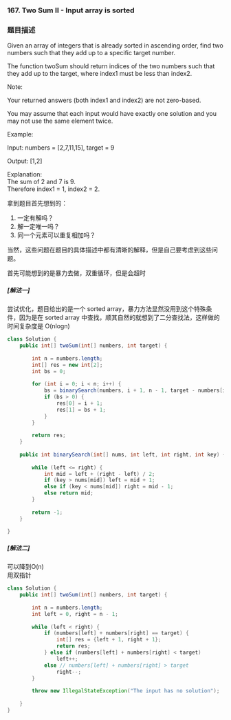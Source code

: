 

### 167. Two Sum II - Input array is sorted
### 题目描述

Given an array of integers that is already sorted in ascending order, find two numbers such that they add up to a specific target number.

The function twoSum should return indices of the two numbers such that they add up to the target, where index1 must be less than index2.

Note:

Your returned answers (both index1 and index2) are not zero-based.

You may assume that each input would have exactly one solution and you may not use the same element twice.

Example:

Input: numbers = [2,7,11,15], target = 9

Output: [1,2]

Explanation:   
The sum of 2 and 7 is 9.  
Therefore index1 = 1, index2 = 2.

拿到题目首先想到的：
1. 一定有解吗？
2. 解一定唯一吗？
3. 同一个元素可以重复相加吗？

当然，这些问题在题目的具体描述中都有清晰的解释，但是自己要考虑到这些问题。

首先可能想到的是暴力去做，双重循环，但是会超时

##### [解法一]
尝试优化，题目给出的是一个 sorted array，暴力方法显然没用到这个特殊条件，因为是在 sorted array 中查找，顺其自然的就想到了二分查找法，这样做的时间复杂度是 O(nlogn)
```java
class Solution {
    public int[] twoSum(int[] numbers, int target) {
        
        int n = numbers.length;
        int[] res = new int[2];
        int bs = 0;
        
        for (int i = 0; i < n; i++) {
            bs = binarySearch(numbers, i + 1, n - 1, target - numbers[i]);
            if (bs > 0) {
                res[0] = i + 1;
                res[1] = bs + 1;
            }
        }
        
        return res;
    }
    
    public int binarySearch(int[] nums, int left, int right, int key) {
    
        while (left <= right) {
            int mid = left + (right - left) / 2;
            if (key > nums[mid]) left = mid + 1;
            else if (key < nums[mid]) right = mid - 1;
            else return mid;
        }
        
        return -1;
    }
    
}
```

##### [解法二]
可以降到O(n)  
用双指针
```java
class Solution {
    public int[] twoSum(int[] numbers, int target) {
        
        int n = numbers.length;
        int left = 0, right = n - 1;
        
        while (left < right) {
            if (numbers[left] + numbers[right] == target) {
                int[] res = {left + 1, right + 1};
                return res;
            } else if (numbers[left] + numbers[right] < target)
                left++;
            else // numbers[left] + numbers[right] > target
                right--;
        }
        
        throw new IllegalStateException("The input has no solution");
        
    }
}
```